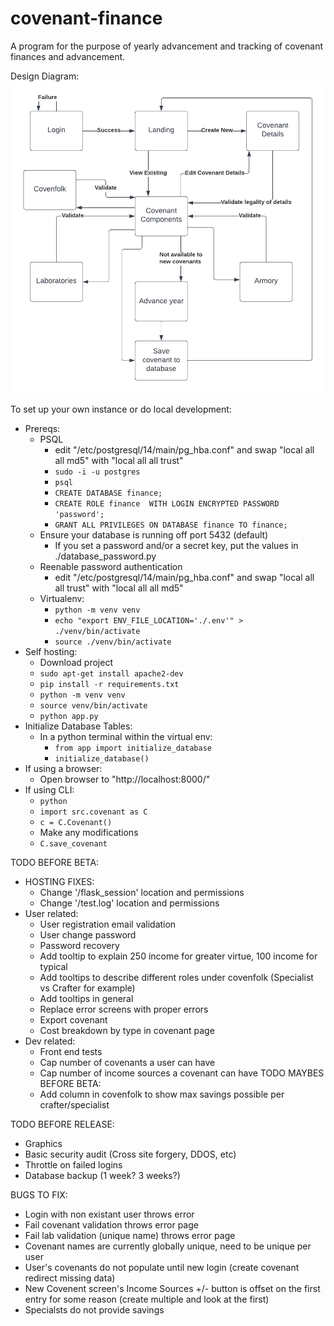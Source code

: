 # covenant-finance
A program for the purpose of yearly advancement and tracking of covenant finances and advancement.

Design Diagram:
![ars finances design diagram](./static/FinanceNavigationChart.png?raw=true)

To set up your own instance or do local development:
  * Prereqs:
    * PSQL
        * edit "/etc/postgresql/14/main/pg_hba.conf" and swap "local all all md5" with "local all all trust"
        * `sudo -i -u postgres`
        * `psql`
        * `CREATE DATABASE finance;`
        * `CREATE ROLE finance  WITH LOGIN ENCRYPTED PASSWORD 'password';`
        * `GRANT ALL PRIVILEGES ON DATABASE finance TO finance;`
    * Ensure your database is running off port 5432 (default)
        * If you set a password and/or a secret key, put the values in ./database_password.py
    * Reenable password authentication
        * edit "/etc/postgresql/14/main/pg_hba.conf" and swap "local all all trust" with "local all all md5"
    * Virtualenv:
        * `python -m venv venv`
        * `echo "export ENV_FILE_LOCATION='./.env'" > ./venv/bin/activate`
        * `source ./venv/bin/activate`
  * Self hosting:
    * Download project
    * `sudo apt-get install apache2-dev`
    * `pip install -r requirements.txt`
    * `python -m venv venv`
    * `source venv/bin/activate`
    * `python app.py`
  * Initialize Database Tables:
    * In a python terminal within the virtual env:
      * `from app import initialize_database`
      * `initialize_database()`
  * If using a browser:
    * Open browser to "http://localhost:8000/"
  * If using CLI:
    * `python`
    * `import src.covenant as C`
    * `c = C.Covenant()`
    * Make any modifications
    * `C.save_covenant`

TODO BEFORE BETA:
  * HOSTING FIXES:
    * Change '/flask_session' location and permissions
    * Change '/test.log' location and permissions
  * User related:
    * User registration email validation
    * User change password
    * Password recovery
    * Add tooltip to explain 250 income for greater virtue, 100 income for typical
    * Add tooltips to describe different roles under covenfolk (Specialist vs Crafter for example)
    * Add tooltips in general
    * Replace error screens with proper errors
    * Export covenant
    * Cost breakdown by type in covenant page
  * Dev related:
    * Front end tests
    * Cap number of covenants a user can have
    * Cap number of income sources a covenant can have
TODO MAYBES BEFORE BETA:
    * Add column in covenfolk to show max savings possible per crafter/specialist

TODO BEFORE RELEASE:
  * Graphics
  * Basic security audit (Cross site forgery, DDOS, etc)
  * Throttle on failed logins
  * Database backup (1 week? 3 weeks?)

BUGS TO FIX:
  * Login with non existant user throws error
  * Fail covenant validation throws error page
  * Fail lab validation (unique name) throws error page
  * Covenant names are currently globally unique, need to be unique per user
  * User's covenants do not populate until new login (create covenant redirect missing data)
  * New Covenent screen's Income Sources +/- button is offset on the first entry for some reason (create multiple and look at the first)
  * Specialsts do not provide savings
